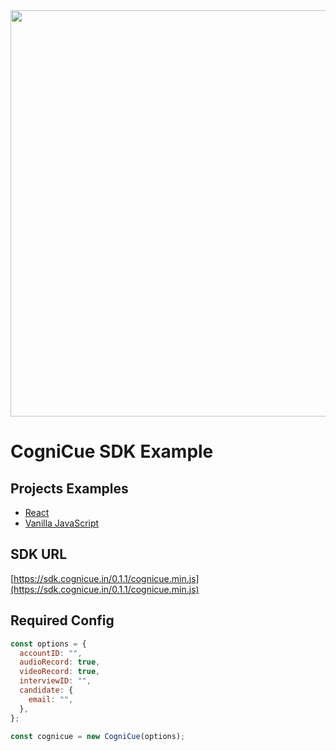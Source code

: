 <div align="center"> <a href="https://www.cognicue.in/">
    <img
      src="https://media.cognicue.in/logos/logo-black.svg"
      width="650"
      height="auto"
    />
  </a>
</div>

# CogniCue SDK Example

## Projects Examples

- [React](./examples/react-app/)
- [Vanilla JavaScript](./examples/vanilla-js/)

## SDK URL

[https://sdk.cognicue.in/0.1.1/cognicue.min.js](https://sdk.cognicue.in/0.1.1/cognicue.min.js)

## Required Config

```javascript
const options = {
  accountID: "",
  audioRecord: true,
  videoRecord: true,
  interviewID: "",
  candidate: {
    email: "",
  },
};

const cognicue = new CogniCue(options);
```
